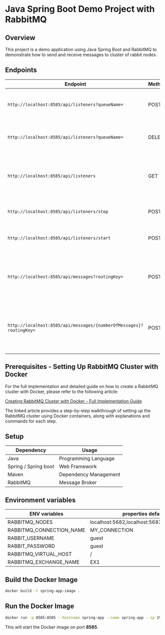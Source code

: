 # Java Spring Boot Demo Project with RabbitMQ

## Overview
This project is a demo application using Java Spring Boot and RabbitMQ to demonstrate how to send and receive messages to cluster of rabbit nodes.

## Endpoints
| Endpoint                                                             | Method | Description                                                               |
|----------------------------------------------------------------------|--------|---------------------------------------------------------------------------|
| `http://localhost:8585/api/listeners?queueName=`                     | POST   | Add a new queue for RabbitMQ container listener.                          |
| `http://localhost:8585/api/listeners?queueName=`                     | DELETE | Remove a queue from RabbitMQ container listener.                          |
| `http://localhost:8585/api/listeners`                                | GET    | Get all queues being listened by RabbitMQ container listener.             |
| `http://localhost:8585/api/listeners/stop`                           | POST   | Stop the RabbitMQ listener container.                                     |
| `http://localhost:8585/api/listeners/start`                          | POST   | Start the RabbitMQ listener container.                                    |
| `http://localhost:8585/api/messages?routingKey=`                     | POST   | Generate a single message to specific queue using a specific routing key. |
| `http://localhost:8585/api/messages/{numberOfMessages}?routingKey=`  | POST   | Generate random messages to specific queue using a specific routing key.  |


## Prerequisites - Setting Up RabbitMQ Cluster with Docker
For the full implementation and detailed guide on how to create a RabbitMQ cluster with Docker, please refer to the following article:

[Creating RabbitMQ Cluster with Docker - Full Implementation Guide](https://medium.com/@zjawad333/rabbitmq-clusters-with-spring-boot-and-docker-da4623c9ad62)

The linked article provides a step-by-step walkthrough of setting up the RabbitMQ cluster using Docker containers, along with explanations and commands for each step.


## Setup
| Dependency           | Usage                 |
|----------------------|-----------------------|
| Java                 | Programming Language  |
| Spring / Spring boot | Web Framework         |
| Maven                | Dependency Management |
| RabbitMQ             | Message Broker        |

## Environment variables
| ENV variables            | properties default                            |
|--------------------------|-----------------------------------------------|
| RABBITMQ_NODES           | localhost:5682,localhost:5683,localhost:5684  |
| RABBITMQ_CONNECTION_NAME | MY_CONNECTION                                 |
| RABBIT_USERNAME          | guest                                         |
| RABBIT_PASSWORD          | guest                                         |
| RABBITMQ_VIRTUAL_HOST    | /                                             |
| RABBITMQ_EXCHANGE_NAME   | EX1                                           |

## Build the Docker Image
```bash
docker build -t spring-app-image .
```

## Run the Docker Image
```bash
docker run -p 8585:8585 --hostname spring-app --name spring-app --ip 192.168.2.80 --network rabbitmq-net -e RABBITMQ_NODES="192.168.2.10:5672,192.168.2.15:5672,192.168.2.30:5672" spring-app-image
```
This will start the Docker image on port **8585**.

